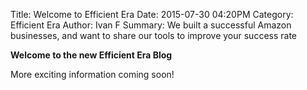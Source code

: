 Title: Welcome to Efficient Era
Date: 2015-07-30 04:20PM
Category: Efficient Era
Author: Ivan F
Summary: We built a successful Amazon businesses, and want to share our tools to improve your success rate

**Welcome to the new Efficient Era Blog**

More exciting information coming soon!
